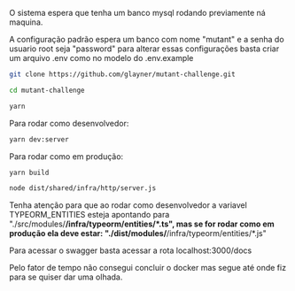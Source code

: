 O sistema espera que tenha um banco mysql rodando previamente ná maquina.

A configuração padrão espera um banco com nome "mutant" e a senha do usuario root seja "password"
para alterar essas configurações basta criar um arquivo .env como no modelo do .env.example

```bash
git clone https://github.com/glayner/mutant-challenge.git

cd mutant-challenge

yarn
```

Para rodar como desenvolvedor:
```bash
yarn dev:server
```

Para rodar como em produção:
```bash
yarn build

node dist/shared/infra/http/server.js
```
Tenha atenção para que ao rodar como desenvolvedor a variavel TYPEORM_ENTITIES esteja apontando para "./src/modules/**/infra/typeorm/entities/*.ts", mas se for rodar como em produção ela deve estar: "./dist/modules/**/infra/typeorm/entities/*.js"

Para acessar o swagger basta acessar a rota localhost:3000/docs

Pelo fator de tempo não consegui concluir o docker mas segue até onde fiz para se quiser dar uma olhada.
